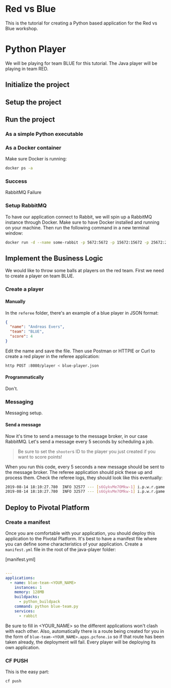 # Red vs Blue

This is the tutorial for creating a Python based application for the Red vs Blue workshop.

# Python Player

We will be playing for team BLUE for this tutorial.
The Java player will be playing in team RED.

## Initialize the project



## Setup the project



## Run the project

### As a simple Python executable



### As a Docker container

Make sure Docker is running:

```bash
docker ps -a
```

### Success

RabbitMQ Failure

### Setup RabbitMQ

To have our application connect to Rabbit, we will spin up a RabbitMQ instance through Docker.
Make sure to have Docker installed and running on your machine.
Then run the following command in a new terminal window:

```bash
docker run -d --name some-rabbit -p 5672:5672 -p 15672:15672 -p 25672:25672 rabbitmq:3-management
```

## Implement the Business Logic

We would like to throw some balls at players on the red team.
First we need to create a player on team BLUE.

### Create a player

#### Manually

In the `referee` folder, there's an example of a blue player in JSON format:

```json
{
  "name": "Andreas Evers",
  "team": "BLUE",
  "score": 4
}
```

Edit the name and save the file.
Then use Postman or HTTPIE or Curl to create a red player in the referee application:

```bash
http POST :8080/player < blue-player.json
```

#### Programmatically

Don't.

### Messaging

Messaging setup.

#### Send a message

Now it's time to send a message to the message broker, in our case RabbitMQ.
Let's send a message every 5 seconds by scheduling a job.

> Be sure to set the `shooter`s ID to the player you just created if you want to score points!

When you run this code, every 5 seconds a new message should be sent to the message broker.
The referee application should pick these up and process them.
Check the referee logs, they should look like this eventually:

```bash
2019-08-14 18:10:27.780  INFO 32577 --- [s6GykvMe7OMkw-1] i.p.w.r.game.scoring.ScoringService      : Checking Ball thrown from [Andreas Evers] to [Dieter Hubau]...
2019-08-14 18:10:27.780  INFO 32577 --- [s6GykvMe7OMkw-1] i.p.w.r.game.scoring.ScoringService      : HIT!
```

## Deploy to Pivotal Platform

### Create a manifest

Once you are comfortable with your application, you should deploy this application to the Pivotal Platform.
It's best to have a manifest file where you can define some characteristics of your application.
Create a `manifest.yml` file in the root of the java-player folder:

[manifest.yml]
```yaml

---
applications:
  - name: blue-team-<YOUR_NAME>
    instances: 1
    memory: 128MB
    buildpacks:
      - python_buildpack
    command: python blue-team.py
    services:
      - rabbit
```

Be sure to fill in <YOUR_NAME> so the different applications won't clash with each other.
Also, automatically there is a route being created for you in the form of `blue-team-<YOUR_NAME>.apps.pcfone.io` so if that route has been taken already, the deployment will fail.
Every player will be deploying its own application.

### CF PUSH

This is the easy part:

```bash
cf push
```
